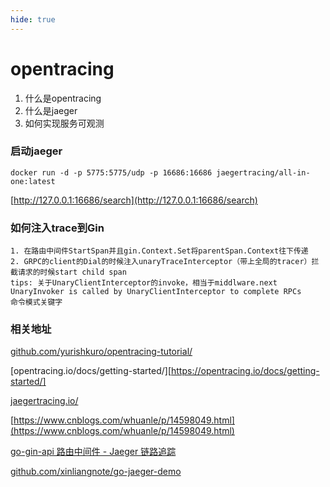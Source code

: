 ```yaml
---
hide: true
---
```

# opentracing

1. 什么是opentracing
2. 什么是jaeger
3. 如何实现服务可观测


### 启动jaeger

```
docker run -d -p 5775:5775/udp -p 16686:16686 jaegertracing/all-in-one:latest
```

[http://127.0.0.1:16686/search](http://127.0.0.1:16686/search)


### 如何注入trace到Gin

```
1. 在路由中间件StartSpan并且gin.Context.Set将parentSpan.Context往下传递
2. GRPC的client的Dial的时候注入unaryTraceInterceptor（带上全局的tracer）拦截请求的时候start child span
tips: 关于UnaryClientInterceptor的invoke，相当于middlware.next
UnaryInvoker is called by UnaryClientInterceptor to complete RPCs
命令模式关键字
```

### 相关地址

[github.com/yurishkuro/opentracing-tutorial/](https://github.com/yurishkuro/opentracing-tutorial/)

[opentracing.io/docs/getting-started/][https://opentracing.io/docs/getting-started/]

[jaegertracing.io/](https://www.jaegertracing.io/)

[https://www.cnblogs.com/whuanle/p/14598049.html](https://www.cnblogs.com/whuanle/p/14598049.html)

[go-gin-api 路由中间件 - Jaeger 链路追踪](https://www.cnblogs.com/xinliangcoder/p/11604880.html)

[github.com/xinliangnote/go-jaeger-demo](https://github.com/xinliangnote/go-jaeger-demo)